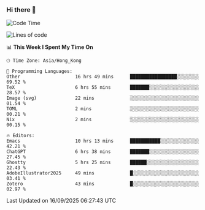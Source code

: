 ### Hi there 👋

<!--
**nicehiro/nicehiro** is a ✨ _special_ ✨ repository because its `README.md` (this file) appears on your GitHub profile.

Here are some ideas to get you started:

- 🔭 I’m currently working on ...
- 🌱 I’m currently learning ...
- 👯 I’m looking to collaborate on ...
- 🤔 I’m looking for help with ...
- 💬 Ask me about ...
- 📫 How to reach me: ...
- 😄 Pronouns: ...
- ⚡ Fun fact: ...
-->

<!--START_SECTION:waka-->
![Code Time](http://img.shields.io/badge/Code%20Time-1%2C019%20hrs%2021%20mins-blue)

![Lines of code](https://img.shields.io/badge/From%20Hello%20World%20I%27ve%20Written-1.9%20million%20lines%20of%20code-blue)

📊 **This Week I Spent My Time On** 

```text
🕑︎ Time Zone: Asia/Hong_Kong

💬 Programming Languages: 
Other                    16 hrs 49 mins      █████████████████░░░░░░░░   69.52 % 
TeX                      6 hrs 55 mins       ███████░░░░░░░░░░░░░░░░░░   28.57 % 
Image (svg)              22 mins             ░░░░░░░░░░░░░░░░░░░░░░░░░   01.54 % 
TOML                     2 mins              ░░░░░░░░░░░░░░░░░░░░░░░░░   00.21 % 
Nix                      2 mins              ░░░░░░░░░░░░░░░░░░░░░░░░░   00.15 % 

🔥 Editors: 
Emacs                    10 hrs 13 mins      ███████████░░░░░░░░░░░░░░   42.21 % 
ChatGPT                  6 hrs 38 mins       ███████░░░░░░░░░░░░░░░░░░   27.45 % 
Ghostty                  5 hrs 25 mins       ██████░░░░░░░░░░░░░░░░░░░   22.43 % 
AdobeIllustrator2025     49 mins             █░░░░░░░░░░░░░░░░░░░░░░░░   03.41 % 
Zotero                   43 mins             █░░░░░░░░░░░░░░░░░░░░░░░░   02.97 % 
```


 Last Updated on 16/09/2025 06:27:43 UTC
<!--END_SECTION:waka-->
